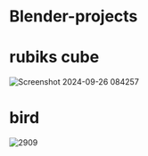 # Blender-projects
# rubiks cube
![Screenshot 2024-09-26 084257](https://github.com/user-attachments/assets/bf188062-3b00-4213-bc05-b886b481cbce)
# bird
![2909](https://github.com/user-attachments/assets/9a90292e-f2d9-439a-8727-e2c77d90a8ba)
